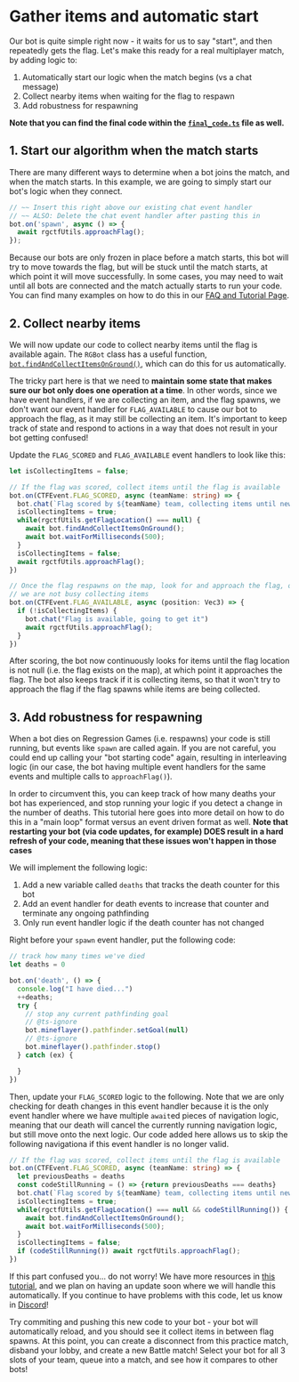 # Gather items and automatic start

Our bot is quite simple right now - it waits for us to say "start", and then
repeatedly gets the flag. Let's make this ready for a real multiplayer match,
by adding logic to:

1. Automatically start our logic when the match begins (vs a chat message)
2. Collect nearby items when waiting for the flag to respawn
3. Add robustness for respawning

**Note that you can find the final code within the [`final_code.ts`](#final_code.ts) file as well.**

## 1. Start our algorithm when the match starts

There are many different ways to determine when a bot joins the match, and when the match
starts. In this example, we are going to simply start our bot's logic when they connect.

```typescript
// ~~ Insert this right above our existing chat event handler
// ~~ ALSO: Delete the chat event handler after pasting this in
bot.on('spawn', async () => {
  await rgctfUtils.approachFlag();
});
```

Because our bots are only frozen in place before a match starts, this bot will try
to move towards the flag, but will be stuck until the match starts, at which point
it will move successfully. In some cases, you may need to wait until all bots are
connected and the match actually starts to run your code. You can find many examples
on how to do this in our [FAQ and Tutorial Page](https://www.notion.so/regressiongg/Waiting-for-the-Match-To-Start-ebcd15b4ba5943f3a3e2453d22070acc?pvs=4).

## 2. Collect nearby items

We will now update our code to collect nearby items until the flag is available again.
The `RGBot` class has a useful function, [`bot.findAndCollectItemsOnGround()`](https://staging.regression.gg/documentation/rg-bot#rgbotfindandcollectitemsongroundoptions--promisearrayitem),
which can do this for us automatically.

The tricky part here is that we need to **maintain some state that makes sure our bot
only does one operation at a time**. In other words, since we have event handlers, if
we are collecting an item, and the flag spawns, we don't want our event handler for
`FLAG_AVAILABLE` to cause our bot to approach the flag, as it may still be collecting
an item. It's important to keep track of state and respond to actions in a way that does
not result in your bot getting confused!

Update the `FLAG_SCORED` and `FLAG_AVAILABLE` event handlers to look like this:

```typescript
let isCollectingItems = false;

// If the flag was scored, collect items until the flag is available
bot.on(CTFEvent.FLAG_SCORED, async (teamName: string) => {
  bot.chat(`Flag scored by ${teamName} team, collecting items until new flag is here`)
  isCollectingItems = true;
  while(rgctfUtils.getFlagLocation() === null) {
    await bot.findAndCollectItemsOnGround();
    await bot.waitForMilliseconds(500);
  }
  isCollectingItems = false;
  await rgctfUtils.approachFlag();
})

// Once the flag respawns on the map, look for and approach the flag, only if
// we are not busy collecting items
bot.on(CTFEvent.FLAG_AVAILABLE, async (position: Vec3) => {
  if (!isCollectingItems) {
    bot.chat("Flag is available, going to get it")
    await rgctfUtils.approachFlag();
  }
})
```

After scoring, the bot now continuously looks for items until the flag location 
is not null (i.e. the flag exists on the map), at which point it approaches the
flag. The bot also keeps track if it is collecting items, so that it won't try
to approach the flag if the flag spawns while items are being collected.

## 3. Add robustness for respawning

When a bot dies on Regression Games (i.e. respawns) your code is still
running, but events like `spawn` are called again. If you are not careful,
you could end up calling your "bot starting code" again, resulting in
interleaving logic (in our case, the bot having multiple event handlers
for the same events and multiple calls to `approachFlag()`).

In order to circumvent this, you can keep track of how many deaths your
bot has experienced, and stop running your logic if you detect a change
in the number of deaths. This tutorial here goes into more detail on how
to do this in a "main loop" format versus an event driven format as well.
**Note that restarting your bot (via code updates, for example) DOES result
in a hard refresh of your code, meaning that these issues won't happen in
those cases**

We will implement the following logic:

1. Add a new variable called `deaths` that tracks the death counter for this bot
2. Add an event handler for death events to increase that counter and terminate
   any ongoing pathfinding
3. Only run event handler logic if the death counter has not changed

Right before your `spawn` event handler, put the following code:

```typescript
// track how many times we've died
let deaths = 0

bot.on('death', () => {
  console.log("I have died...")
  ++deaths;
  try {
    // stop any current pathfinding goal
    // @ts-ignore
    bot.mineflayer().pathfinder.setGoal(null)
    // @ts-ignore
    bot.mineflayer().pathfinder.stop()
  } catch (ex) {

  }
})
```

Then, update your `FLAG_SCORED` logic to the following. Note that we are only
checking for death changes in this event handler because it is the only
event handler where we have multiple `await`ed pieces of navigation logic, meaning
that our death will cancel the currently running navigation logic, but still
move onto the next logic. Our code added here allows us to skip the following
navigationa if this event handler is no longer valid.

```typescript
// If the flag was scored, collect items until the flag is available
bot.on(CTFEvent.FLAG_SCORED, async (teamName: string) => {
  let previousDeaths = deaths
  const codeStillRunning = () => {return previousDeaths === deaths}
  bot.chat(`Flag scored by ${teamName} team, collecting items until new flag is here`)
  isCollectingItems = true;
  while(rgctfUtils.getFlagLocation() === null && codeStillRunning()) {
    await bot.findAndCollectItemsOnGround();
    await bot.waitForMilliseconds(500);
  }
  isCollectingItems = false;
  if (codeStillRunning()) await rgctfUtils.approachFlag();
})
```

If this part confused you... do not worry! We have more resources in 
[this tutorial](https://www.notion.so/regressiongg/Event-Driven-vs-Main-Loop-Bots-9a22780f930a4c05a2e2605267d55a6b?pvs=4), and we plan on having an update soon
where we will handle this automatically. If you continue to have problems with this
code, let us know in [Discord](https://discord.gg/925SYVse2H)!

Try commiting and pushing this new code to your bot - your bot will automatically
reload, and you should see it collect items in between flag spawns. At this point,
you can create a disconnect from this practice match, disband your lobby, and
create a new Battle match! Select your bot for all 3 slots of your team, queue
into a match, and see how it compares to other bots!